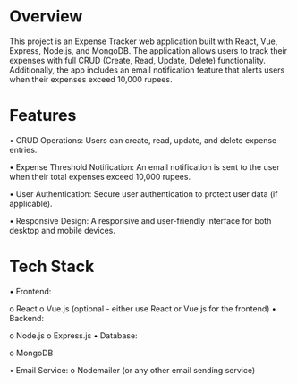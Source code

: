 # Overview
This project is an Expense Tracker web application built with React, Vue, Express, Node.js, and MongoDB. The application allows users to track their expenses with full CRUD (Create, Read, Update, Delete) functionality. Additionally, the app includes an email notification feature that alerts users when their expenses exceed 10,000 rupees.
# Features
•	CRUD Operations: Users can create, read, update, and delete expense entries.

•	Expense Threshold Notification: An email notification is sent to the user when their total expenses exceed 10,000 rupees.

•	User Authentication: Secure user authentication to protect user data (if applicable).

•	Responsive Design: A responsive and user-friendly interface for both desktop and mobile devices.
# Tech Stack
•	Frontend:

  o	React
 o	Vue.js (optional - either use React or Vue.js for the frontend)
•	Backend:

 o	Node.js
 o	Express.js
•	Database:

o	MongoDB

•	Email Service:
 o	Nodemailer (or any other email sending service)


